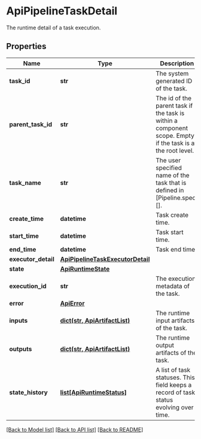 # ApiPipelineTaskDetail

The runtime detail of a task execution.
## Properties
Name | Type | Description | Notes
------------ | ------------- | ------------- | -------------
**task_id** | **str** | The system generated ID of the task. | [optional] 
**parent_task_id** | **str** | The id of the parent task if the task is within a component scope. Empty if the task is at the root level. | [optional] 
**task_name** | **str** | The user specified name of the task that is defined in [Pipeline.spec][]. | [optional] 
**create_time** | **datetime** | Task create time. | [optional] 
**start_time** | **datetime** | Task start time. | [optional] 
**end_time** | **datetime** | Task end time. | [optional] 
**executor_detail** | [**ApiPipelineTaskExecutorDetail**](ApiPipelineTaskExecutorDetail.md) |  | [optional] 
**state** | [**ApiRuntimeState**](ApiRuntimeState.md) |  | [optional] 
**execution_id** | **str** | The execution metadata of the task. | [optional] 
**error** | [**ApiError**](ApiError.md) |  | [optional] 
**inputs** | [**dict(str, ApiArtifactList)**](ApiArtifactList.md) | The runtime input artifacts of the task. | [optional] 
**outputs** | [**dict(str, ApiArtifactList)**](ApiArtifactList.md) | The runtime output artifacts of the task. | [optional] 
**state_history** | [**list[ApiRuntimeStatus]**](ApiRuntimeStatus.md) | A list of task statuses. This field keeps a record of task status evolving over time. | [optional] 

[[Back to Model list]](../README.md#documentation-for-models) [[Back to API list]](../README.md#documentation-for-api-endpoints) [[Back to README]](../README.md)


